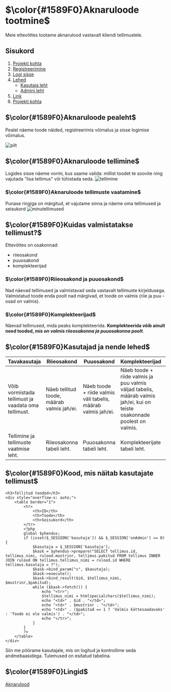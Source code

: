 # $\color{#1589F0}Aknaruloode tootmine$
Meie ettevõttes tootame aknarulood vastavalt kliendi tellimustele.

## Sisukord
1. [Projekti kohta](https://github.com/MartinKemppi/Aknaruloode_tootmine/blob/main/README.md#projekti-kohta)
2. [Registreerimine](https://github.com/AntonBuivol/Arvutid/blob/main/README.md#registreerimine)
3. [Logi sisse](https://github.com/AntonBuivol/Arvutid/blob/main/README.md#logi-sisse)
4. [Lehed](https://github.com/AntonBuivol/Arvutid/blob/main/README.md#lehed)
   - [Kasutaja leht](https://github.com/AntonBuivol/Arvutid/blob/main/README.md#kasutaja-leht)
   - [Admini leht](https://github.com/AntonBuivol/Arvutid/blob/main/README.md#admini-leht)
5. [Link](https://github.com/AntonBuivol/Arvutid/blob/main/README.md#link)
6. [Projekti kohta](https://github.com/MartinKemppi/Aknaruloode_tootmine/blob/main/README.md#projekti-kohta)

## $\color{#1589F0}Aknaruloode pealeht$
Pealel näeme toode näided, registreerimis võimalus ja sisse logimise võimalus.

![pilt](https://github.com/MartinKemppi/Aknaruloode_tootmine/assets/120181210/6cb408ef-e830-4293-83dd-b49737f4563e)

## $\color{#1589F0}Aknaruloode tellimine$

Logides sisse näeme vormi, kus saame valida: millist toodet te soovite ning vajutada "lisa tellimus" või tühistada seda.
![tellimine](https://github.com/MartinKemppi/Aknaruloode_tootmine/assets/120181210/e1e47651-36da-427e-b61e-29cca78fe2e4)


### $\color{#1589F0}Aknaruloode tellimuste vaatamine$

Punase ringiga on märgitud, et vajutame sinna ja näeme oma tellimused ja seisukord
![minutellimused](https://github.com/MartinKemppi/Aknaruloode_tootmine/assets/120181210/a4c99212-3978-43a9-bae6-cb95cb7b37e5)

##  $\color{#1589F0}Kuidas valmistatakse tellimust?$
Ettevõttes on osakonnad:
* riieosakond
* puuosakond
* komplekteerijad

### $\color{#1589F0}Riieosakond ja puuosakond$
Nad näevad tellimused ja valmistavad seda vastavalt tellimuste kirjeldusega. Valmistatud toode enda poolt nad märgivad, et toode on valmis (riie ja puu -osad on valmis).

### $\color{#1589F0}Komplekteerijad$
Näevad tellimused, mida peaks komplekteerida. **Komplekteerida võib ainult need tooded, _mis on valmis riieosakonna ja puuosakonna poolt_**.

##  $\color{#1589F0}Kasutajad ja nende lehed$

| Tavakasutaja  | Riieosakond | Puuosakond | Komplekteerijad | Admin |
| ------------- | ------------- | ------------- | ------------- | ------------- |
| Võib vormistada tellimust ja vaadata oma tellimust.  | Näeb tellitud toode, määrab valmis jah/ei.  | Näeb toode + riide valmis väli tabelis, määrab valmis jah/ei. | Näeb toode + riide valmis ja puu valmis väljad tabelis, määrab valmis jah/ei, kui on teiste osakonnade poolest on valmis.  | Võib kustutada tellimused ja näha tellimused. |
| Tellimine ja tellimuste vaatmise leht. | Riieosakonna tabeli leht. | Puuosakonna tabeli leht. | Komplekteerijate tabeli leht. | Admin tabeli leht. |

## $\color{#1589F0}Kood, mis näitab kasutajate tellimust$
```
<h3>Tellitud tooded</h3>
<div style="overflow-x: auto;">
    <table border="1">
        <tr>
            <th>ID</th>
            <th>Toode</th>
            <th>Seisukord</th>
        </tr>
        <?php
        global $yhendus;
        if (isset($_SESSION['kasutaja']) && $_SESSION['onAdmin'] == 0) {
            $kasutaja = $_SESSION['kasutaja'];
            $kask = $yhendus->prepare("SELECT tellimus.id, tellimus_nimi, rulood.mustrinr, tellimus.pakitud FROM tellimus INNER JOIN rulood ON tellimus.tellimus_nimi = rulood.id WHERE tellimus.kasutaja = ?");
            $kask->bind_param("s", $kasutaja);
            $kask->execute();
            $kask->bind_result($id, $tellimus_nimi, $mustrinr,$pakitud);
            while ($kask->fetch()) {
                echo "<tr>";
                $tellimus_nimi = htmlspecialchars($tellimus_nimi);
                echo "<td>" . $id . "</td>";
                echo "<td>" . $mustrinr . "</td>";
                echo "<td>" . ($pakitud == 1 ? 'Valmis kättesaadavaks' : 'Toode ei ole valmis') . "</td>";
                echo "</tr>";
            }
        }
        ?>
    </table>
</div>
```
Siin me pöörame kasutajale, mis on logitud ja kontrollime seda andmebaasidega. Tulemused on esitatud tabelina.

## $\color{#1589F0}Lingid$
[Aknarulood](https://martinkemppi22.thkit.ee/content/Aknarulood/index.php)
